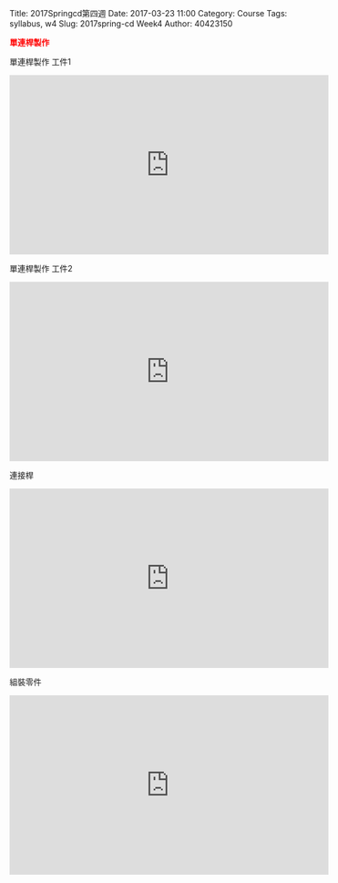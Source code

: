 Title: 2017Springcd第四週
Date: 2017-03-23 11:00
Category: Course
Tags: syllabus, w4
Slug: 2017spring-cd Week4
Author: 40423150

<!-- PELICAN_END_SUMMARY -->

<b><font color="red">單連桿製作</font></b>

單連桿製作 工件1


<iframe width="560" height="315" src="https://www.youtube.com/embed/J529Z0CaixE" frameborder="0" allowfullscreen></iframe>

單連桿製作 工件2


<iframe width="560" height="315" src="https://www.youtube.com/embed/56OwbnkKyLo" frameborder="0" allowfullscreen></iframe>


連接桿


<iframe width="560" height="315" src="https://www.youtube.com/embed/eCWnEVqd6uY" frameborder="0" allowfullscreen></iframe>


組裝零件


<iframe width="560" height="315" src="https://www.youtube.com/embed/HoaxnAEcVoM" frameborder="0" allowfullscreen></iframe>


